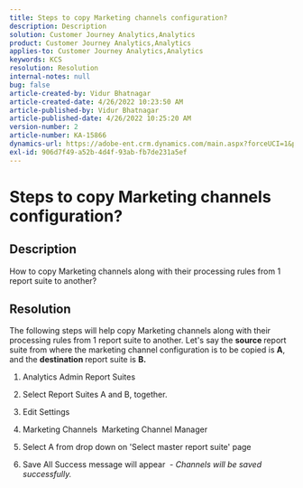 ```yaml
---
title: Steps to copy Marketing channels configuration?
description: Description
solution: Customer Journey Analytics,Analytics
product: Customer Journey Analytics,Analytics
applies-to: Customer Journey Analytics,Analytics
keywords: KCS
resolution: Resolution
internal-notes: null
bug: false
article-created-by: Vidur Bhatnagar
article-created-date: 4/26/2022 10:23:50 AM
article-published-by: Vidur Bhatnagar
article-published-date: 4/26/2022 10:25:20 AM
version-number: 2
article-number: KA-15866
dynamics-url: https://adobe-ent.crm.dynamics.com/main.aspx?forceUCI=1&pagetype=entityrecord&etn=knowledgearticle&id=00f23cf1-4ac5-ec11-a7b6-0022480a1004
exl-id: 906d7f49-a52b-4d4f-93ab-fb7de231a5ef
---
```

# Steps to copy Marketing channels configuration?

## Description


How to copy Marketing channels along with their processing rules from 1 report suite to another?


## Resolution


The following steps will help copy Marketing channels along with their processing rules from 1 report suite to another. Let's say the <b>source </b>report suite from where the marketing channel configuration is to be copied is <b>A</b>, and the <b>destination </b>report suite is <b>B.</b>

1. Analytics  Admin  Report Suites

2. Select Report Suites A and B, together.

3. Edit Settings

4. Marketing Channels  Marketing Channel Manager

5. Select A from drop down on 'Select master report suite' page

6. Save All  Success message will appear  - *Channels will be saved successfully.*
